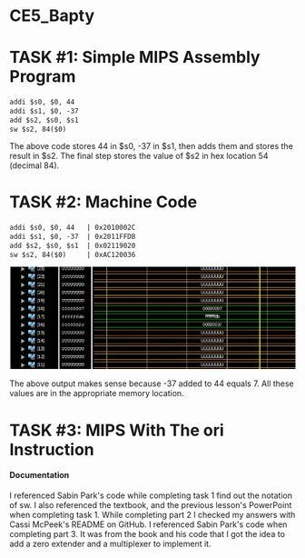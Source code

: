 CE5_Bapty
=========
# TASK #1: Simple MIPS Assembly Program
```
addi $s0, $0, 44
addi $s1, $0, -37
add $s2, $s0, $s1
sw $s2, 84($0)
```
The above code stores 44 in $s0, -37 in $s1, then adds them and stores the result in $s2. The final step stores the value of $s2 in hex location 54 (decimal 84).
# TASK #2: Machine Code
```
addi $s0, $0, 44   | 0x2010002C
addi $s1, $0, -37  | 0x2011FFDB
add $s2, $s0, $s1  | 0x02119020
sw $s2, 84($0)     | 0xAC120036
```
![alt tag](https://raw.githubusercontent.com/seanbapty/CE5_Bapty/master/part2output.JPG)

The above output makes sense because -37 added to 44 equals 7. All these values are in the appropriate memory location.
# TASK #3: MIPS With The ori Instruction 

#### Documentation
I referenced Sabin Park's code while completing task 1 find out the notation of sw. I also referenced the textbook, and the previous lesson's PowerPoint when completing task 1.
While completing part 2 I checked my answers with Cassi McPeek's README on GitHub.
I referenced Sabin Park's code when completing part 3. It was from the book and his code that I got the idea to add a zero extender and a multiplexer to implement it.
